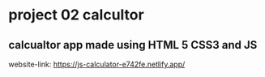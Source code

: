 # project 02 calcultor
## calcualtor app made using HTML 5 CSS3 and JS
website-link:
  https://js-calculator-e742fe.netlify.app/
